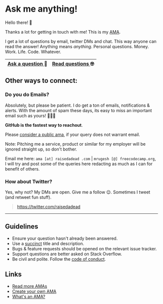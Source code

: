 # Ask me anything!

Hello there! 👋

Thanks a lot for getting in touch with me! This is my [AMA](https://en.wikipedia.org/wiki/Reddit#IAmA_and_AMA).

I get a lot of questions by email, twitter DMs and chat. This way anyone can read the answer! Anything means _anything_. Personal questions. Money. Work. Life. Code. Whatever.

| [Ask a question ](https://github.com/raisedadead/ama/discussions/new) 🤔 | [Read questions ](https://github.com/raisedadead/ama/discussions) 🤓 |
| :------------------------------------------------------------------ | :------------------------------------------------------------------------------------------------------------------------------------------------------------------- |


## Other ways to connect:

### Do you do Emails?

Absolutely, but please be patient. I do get a ton of emails, notifications & alerts. With the amount of spam these days, its easy to miss an important email such as yours! 🤷🏽‍♂️

**GitHub is the fastest way to reachout**. 

Please [consider a public ama](https://github.com/raisedadead/ama/discussions/new), if your query does not warrant email. 

Note: Pitching me a service, product or similar for my employer will be ignored straight up, so don't bother.

Email me here: `ama [at] raisedadead .com` | `mrugesh [@] freecodecamp.org`, I will try and post some of the queries here redacting as much as I can for benefit of others.

### How about Twitter?

Yes, why not? My DMs are open. Give me a follow 😉. Sometimes I tweet (and retweet fun stuff).

> <https://twitter.com/raisedadead>

---

## Guidelines

- Ensure your question hasn't already been answered.
- Use a [succinct](https://dictionary.cambridge.org/dictionary/english/succinct) title and description.
- Bugs & feature requests should be opened on the relevant issue tracker.
- Support questions are better asked on Stack Overflow.
- Be civil and polite. Follow the [code of conduct](./CODE_OF_CONDUCT.md).

## Links

- [Read more AMAs](https://github.com/sindresorhus/amas)
- [Create your own AMA](https://github.com/sindresorhus/amas/blob/master/create-ama.md)
- [What's an AMA?](https://en.wikipedia.org/wiki/Reddit#IAmA_and_AMA)
